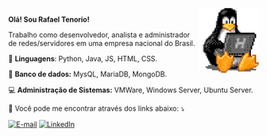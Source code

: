 <img src="img/tux.gif" min-width="400px" max-width="400px" width="120px" align="right">

<p align="left">
<strong>Olá! Sou Rafael Tenorio! </strong>
</p>

<p align="left"> 
  Trabalho como desenvolvedor, analista e administrador de redes/servidores em uma empresa nacional do Brasil.
</p>

<p align="left">
  🦄 <strong>Linguagens</strong>: Python, Java, JS, HTML, CSS.
</p>

<p align="left">
  💼 <strong>Banco de dados:</strong> MysQL, MariaDB, MongoDB.
</p>

<p align="left"> 
&#128187 <strong>Administração de Sistemas:</strong> VMWare, Windows Server, Ubuntu Server.
</p>

<p align="left">
  💌 Você pode me encontrar através dos links abaixo: ⤵️
</p>

<p align="left">
  <a href="mailto:rafael_tenoriox2@hotmail.com" title="E-mail">
  <img src="https://img.shields.io/badge/Microsoft_Outlook-0078D4?style=for-the-badge&logo=microsoft-outlook&logoColor=white" alt="E-mail"/></a>
  <a href="https://www.linkedin.com/in/rafaeltenoriogama" title="LinkedIn">
  <img src="https://img.shields.io/badge/LinkedIn-0077B5?style=for-the-badge&logo=linkedin&logoColor=white" alt="LinkedIn"/></a>
  <!-- <a href="https://github.com/rafaeltenoriogama" title="GitHub">
  <img src="https://img.shields.io/badge/GitHub-100000?style=for-the-badge&logo=github&logoColor=white" alt="GitHub"/></a> -->
</p>

